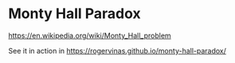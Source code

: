 # Monty Hall Paradox

https://en.wikipedia.org/wiki/Monty_Hall_problem

See it in action in https://rogervinas.github.io/monty-hall-paradox/
